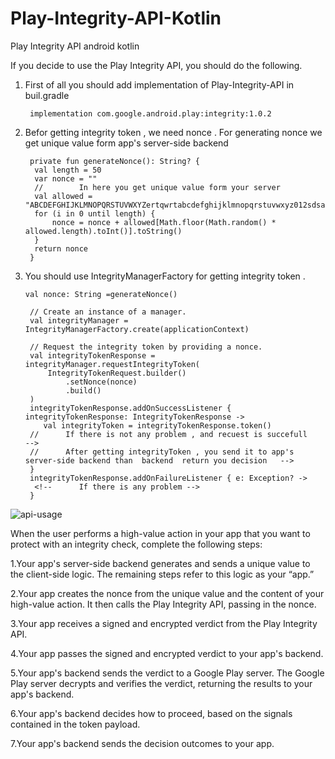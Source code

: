 # Play-Integrity-API-Kotlin

Play Integrity API android kotlin

If you decide to use the Play Integrity API, you should do the following.

1. First of all you should add implementation of Play-Integrity-API in buil.gradle

        implementation com.google.android.play:integrity:1.0.2

2. Befor getting integrity token , we need nonce . For generating nonce we get unique value form
   app's server-side backend

        private fun generateNonce(): String? {
         val length = 50
         var nonce = ""
         //        In here you get unique value form your server
         val allowed = "ABCDEFGHIJKLMNOPQRSTUVWXYZertqwrtabcdefghijklmnopqrstuvwxyz012sdsad3456789"
         for (i in 0 until length) {
             nonce = nonce + allowed[Math.floor(Math.random() * allowed.length).toInt()].toString()
         }
         return nonce
        }

3. You should use IntegrityManagerFactory for getting integrity token .

       val nonce: String =generateNonce()

        // Create an instance of a manager.
        val integrityManager = IntegrityManagerFactory.create(applicationContext)

        // Request the integrity token by providing a nonce.
        val integrityTokenResponse = integrityManager.requestIntegrityToken(
            IntegrityTokenRequest.builder()
                .setNonce(nonce)
                .build()
        )
        integrityTokenResponse.addOnSuccessListener { integrityTokenResponse: IntegrityTokenResponse ->
           val integrityToken = integrityTokenResponse.token()
        //      If there is not any problem , and recuest is succefull        -->
        //      After getting integrityToken , you send it to app's server-side backend than  backend  return you decision   -->
        }
        integrityTokenResponse.addOnFailureListener { e: Exception? ->
         <!--      If there is any problem -->     
        }

![api-usage](https://user-images.githubusercontent.com/48914921/213987860-a35eccba-808b-43bd-a322-5c14712fc52a.svg)

When the user performs a high-value action in your app that you want to protect with an integrity
check, complete the following steps:

1.Your app's server-side backend generates and sends a unique value to the client-side logic. The
remaining steps refer to this logic as your “app.”

2.Your app creates the nonce from the unique value and the content of your high-value action. It
then calls the Play Integrity API, passing in the nonce.

3.Your app receives a signed and encrypted verdict from the Play Integrity API.

4.Your app passes the signed and encrypted verdict to your app's backend.

5.Your app's backend sends the verdict to a Google Play server. The Google Play server decrypts and
verifies the verdict, returning the results to your app's backend.

6.Your app's backend decides how to proceed, based on the signals contained in the token payload.

7.Your app's backend sends the decision outcomes to your app.



       
        
        
